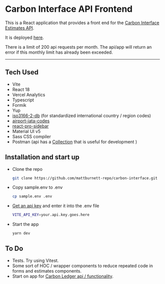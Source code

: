 # Carbon Interface API Frontend

This is a React application that provides a front end for the [Carbon Interface Estimates API](https://www.carboninterface.com/).

It is deployed [here](https://carbon-interface.vercel.app/).

There is a limit of 200 api requests per month. The api/app will return an error if this monthly limit has already been exceeded.

---

## Tech Used
* Vite
* React 18
* Vercel Analytics
* Typescript
* Formik
* Yup
* [iso3166-2-db](https://www.npmjs.com/package/iso3166-2-db) (for standardized international country / region codes)
* [airport-iata-codes](https://www.npmjs.com/package/airport-iata-codes)
* [react-pro-sidebar](https://www.npmjs.com/package/react-pro-sidebar)
* Material UI v5
* Sass CSS compiler
* Postman (api has a [Collection](https://carbon-interface.s3.ca-central-1.amazonaws.com/assets/Carbon+Interface.postman_collection.json) that is useful for development )

## Installation and start up
* Clone the repo 
  ```bash
  git clone https://github.com/mattburnett-repo/carbon-interface.git
  ```
* Copy sample.env to .env
  ```bash
  cp sample.env .env
  ```
* [Get an api key](https://www.carboninterface.com/account/api_credentials) and enter it into the .env file
  ```bash
  VITE_API_KEY=your.api.key.goes.here
  ```
* Start the app
  ```bash
  yarn dev
  ```
## To Do
* Tests. Try using Vitest.
* Some sort of HOC / wrapper components to reduce repeated code in forms and estimates components.
* Start on app for [Carbon Ledger api / functionality](https://docs.carboninterface.com/#/?id=carbon-ledger-api).
